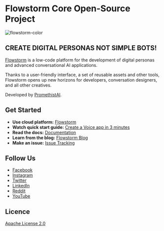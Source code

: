 # Flowstorm Core Open-Source Project

![flowstorm-color](https://user-images.githubusercontent.com/10587131/128861488-797688ed-063a-414b-a861-be1b507e02f6.png)

## CREATE DIGITAL PERSONAS NOT SIMPLE BOTS!
[Flowstorm](https://www.flowstorm.ai/) is a low-code platform for the development of digital personas and advanced conversational AI applications.

Thanks to a user-friendly interface, a set of reusable assets and other tools, Flowstorm opens up new horizons for developers, conversation designers, and all other creatives.

Developed by [PromethistAI](https://promethist.ai/).

## Get Started
 - **Use cloud platform:** [Flowstorm](https://www.flowstorm.ai/)
 - **Watch quick start guide:** [Create a Voice app in 3 minutes](https://www.youtube.com/watch?v=Bo1vqkJJ2xE&t=49s&ab_channel=Flowstorm)
 - **Read the docs:**  [Documentation](https://docs.flowstorm.ai/)
 - **Learn from the blog:** [Flowstorm Blog](https://medium.com/flowstorm)
 - **Make an issue:** [Issue Tracking](https://promethist.myjetbrains.com/youtrack/issues)


## Follow Us

 - [Facebook](https://www.facebook.com/FlowstormAI)
 - [Instagram](https://www.instagram.com/flowstorm.ai/)
 - [Twitter](https://twitter.com/flowstormAI)
 - [LinkedIn](https://www.linkedin.com/company/flowstorm/)
 - [Reddit](https://www.reddit.com/r/flowstorm_ai/)
 - [YouTube](https://www.youtube.com/channel/UCMuvPwdskGcPHKs2UduaECg)


## Licence
[Apache License 2.0](https://github.com/flowstorm/core/blob/master/LICENSE.txt)
